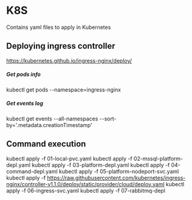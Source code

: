 # K8S
Contains yaml files to apply in Kubernetes

## Deploying ingress controller
https://kubernetes.github.io/ingress-nginx/deploy/

##### Get pods info
kubectl get pods --namespace=ingress-nginx

##### Get events log
kubectl get events --all-namespaces  --sort-by='.metadata.creationTimestamp'

## Command execution 
kubectl apply -f 01-local-pvc.yaml
kubectl apply -f 02-mssql-platform-depl.yaml
kubectl apply -f 03-platform-depl.yaml
kubectl apply -f 04-command-depl.yaml
kubectl apply -f 05-platform-nodeport-svc.yaml
kubectl apply -f https://raw.githubusercontent.com/kubernetes/ingress-nginx/controller-v1.1.0/deploy/static/provider/cloud/deploy.yaml
kubectl apply -f 06-ingress-svc.yaml
kubectl apply -f 07-rabbitmq-depl